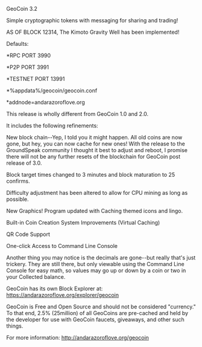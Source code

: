 GeoCoin 3.2

Simple cryptographic tokens with messaging for sharing and trading!

AS OF BLOCK 12314, The Kimoto Gravity Well has been implemented!

Defaults:

*RPC PORT 3990

*P2P PORT 3991

*TESTNET PORT 13991

*%appdata%/geocoin/geocoin.conf

*addnode=andarazoroflove.org

This release is wholly different from GeoCoin 1.0 and 2.0.

It includes the following refinements:

New block chain--Yep, I told you it might happen. All old coins
are now gone, but hey, you can now cache for new ones! With the release
to the GroundSpeak community I thought it best to adjust and reboot,
I promise there will not be any further resets of the blockchain for GeoCoin
post release of 3.0.

Block target times changed to 3 minutes and block maturation to 25 confirms.

Difficulty adjustment has been altered to allow for CPU mining as long as possible.

New Graphics! Program updated with Caching themed icons and lingo.

Built-in Coin Creation System Improvements (Virtual Caching) 

QR Code Support

One-click Access to Command Line Console

Another thing you may notice is the decimals are gone--but really
that's just trickery. They are still there, but only viewable using
the Command Line Console for easy math, so values may go up or down
by a coin or two in your Collected balance.

GeoCoin has its own Block Explorer at: https://andarazoroflove.org/explorer/geocoin

GeoCoin is Free and Open Source and should not be considered "currency." 
To that end, 2.5% (25million) of all GeoCoins are pre-cached and held by the 
developer for use with GeoCoin faucets, giveaways, and other such things. 

For more information: http://andarazoroflove.org/geocoin
